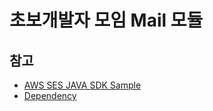 # 초보개발자 모임 Mail 모듈

## 참고

* [AWS SES JAVA SDK Sample](https://github.com/aws/aws-sdk-java/blob/master/src/samples/AmazonSimpleEmailService/AmazonSESSample.java) 
* [Dependency](https://search.maven.org/#artifactdetails%7Ccom.amazonaws%7Caws-java-sdk-ses%7C1.11.227%7Cjar)
